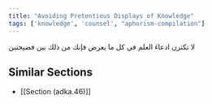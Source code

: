 ```yaml
---
title: "Avoiding Pretentious Displays of Knowledge"
tags: ['knowledge', 'counsel', "aphorism-compilation"]
---
```


 لا تكثرن ادعاءَ العلم في كل ما يعرض فإنك من ذلك بين فضيحتين

## Similar Sections
- [[Section (adka.46)]]
